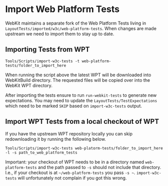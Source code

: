 # Import Web Platform Tests

WebKit maintains a separate fork of the Web Platform Tests living in `‌LayoutTests/imported/w3c/web-platform-tests`. When changes are made upstream we need to import them to stay up to date.

## Importing Tests from WPT

```
Tools/Scripts/import-w3c-tests -t web-platform-tests/folder_to_import_here
```

When running the script above the latest WPT will be downloaded into WebKitBuild directory. The requested files will be copied over into the WebKit WPT directory.

After importing the tests ensure to run `run-webkit-tests` to generate new expectations. You may need to update the `LayoutTests/TestExpectations` which need to be marked `SKIP` based on `import-w3c-tests` output.

## Import WPT Tests from a local checkout of WPT

If you have the upstream WPT repository locally you can skip redownloading it by running the following below.

```
Tools/Scripts/import-w3c-tests web-platorm-tests/folder_to_import_here -l -s path_to_web_platform_tests
```

Important: your checkout of WPT needs to be in a directory named `web-platform-tests` and the path passed to `-s` should not include that directory. I.e., if your checkout is at `~/web-platform-tests` you pass `-s ~`. `import-w3c-tests` will unfortunately not complain if you got this wrong.

